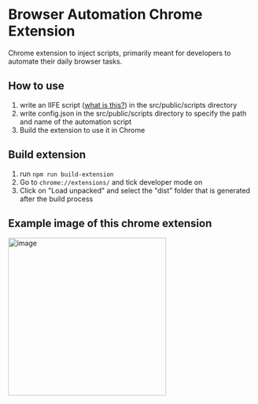 # Browser Automation Chrome Extension

Chrome extension to inject scripts, primarily meant for developers to automate their daily browser tasks.

## How to use

1. write an IIFE script ([what is this?](https://developer.mozilla.org/en-US/docs/Glossary/IIFE)) in the src/public/scripts directory
2. write config.json in the src/public/scripts directory to specify the path and name of the automation script
3. Build the extension to use it in Chrome

## Build extension

1. run `npm run build-extension`
2. Go to `chrome://extensions/` and tick developer mode on
3. Click on "Load unpacked" and select the "dist" folder that is generated after the build process

## Example image of this chrome extension

<img width="321" alt="image" src="https://user-images.githubusercontent.com/45056907/221852604-ccf56883-6895-4197-829b-e26fb8c60ee9.png">
